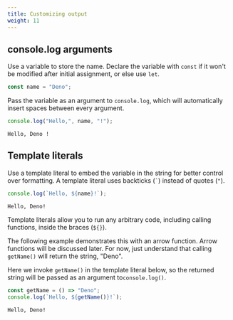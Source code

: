 ```yaml
---
title: Customizing output
weight: 11
---
```


## console.log arguments

Use a variable to store the name. Declare the variable with `const` if it won't
be modified after initial assignment, or else use `let`.

```js
const name = "Deno";
```

Pass the variable as an argument to `console.log`, which will automatically
insert spaces between every argument.

```js
console.log("Hello,", name, "!");
```

```text
Hello, Deno !
```

## Template literals

Use a template literal to embed the variable in the string for better control
over formatting. A template literal uses backticks (`` ` ``) instead of quotes
(`"`).

```js
console.log(`Hello, ${name}!`);
```

```text
Hello, Deno!
```

Template literals allow you to run any arbitrary code, including calling
functions, inside the braces (`${}`).

The following example demonstrates this with an arrow function. Arrow functions
will be discussed later. For now, just understand that calling `getName()` will
return the string, "Deno".

Here we invoke `getName()` in the template literal below, so the returned string
will be passed as an argument to`console.log()`.

```js
const getName = () => "Deno";
console.log(`Hello, ${getName()}!`);
```

```text
Hello, Deno!
```
